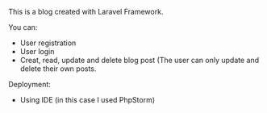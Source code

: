 This is a blog created with Laravel Framework.

You can:
- User registration
- User login
- Creat, read, update and delete blog post (The user can only update and delete their own posts.

Deployment:
- Using IDE (in this case I used PhpStorm)